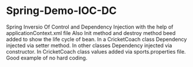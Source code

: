 # Spring-Demo-IOC-DC
Spring Inversio Of Control and Dependency Injection with the help of applicationContext.xml file
Also Init method and destroy method beed added to show the life cycle of bean.
In a CricketCoach class Dependency injected via setter method. In other classes Dependency injected via constructor.
In CricketCoach class values added via sports.properties file. Good example of no hard coding.
